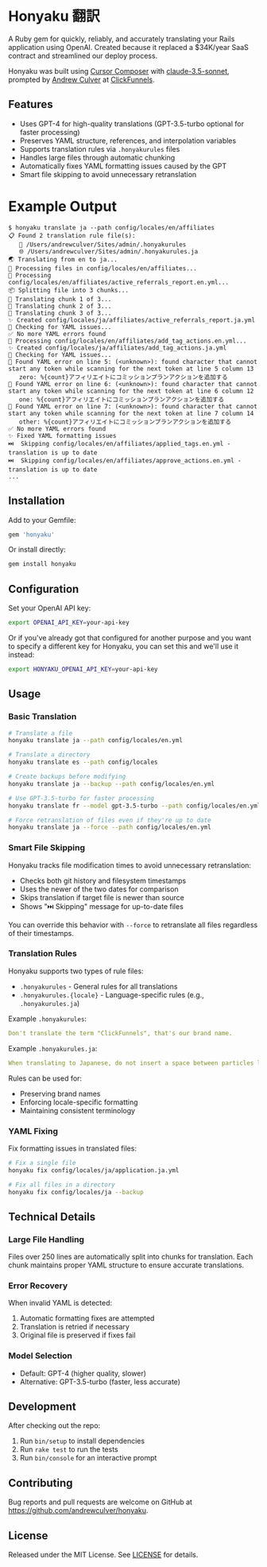 # Honyaku 翻訳

A Ruby gem for quickly, reliably, and accurately translating your Rails application using OpenAI. Created because it replaced a $34K/year SaaS contract and streamlined our deploy process.

Honyaku was built using [Cursor Composer](https://docs.cursor.com/composer) with [claude-3.5-sonnet](https://www.anthropic.com/news/claude-35-sonnet), prompted by [Andrew Culver](https://x.com/andrewculver) at [ClickFunnels](https://www.clickfunnels.com).

## Features

- Uses GPT-4 for high-quality translations (GPT-3.5-turbo optional for faster processing)
- Preserves YAML structure, references, and interpolation variables
- Supports translation rules via `.honyakurules` files
- Handles large files through automatic chunking
- Automatically fixes YAML formatting issues caused by the GPT
- Smart file skipping to avoid unnecessary retranslation

# Example Output

```
$ honyaku translate ja --path config/locales/en/affiliates             
📋 Found 2 translation rule file(s):
   📝 /Users/andrewculver/Sites/admin/.honyakurules
   🌐 /Users/andrewculver/Sites/admin/.honyakurules.ja
🌏 Translating from en to ja...
📂 Processing files in config/locales/en/affiliates...
📝 Processing config/locales/en/affiliates/active_referrals_report.en.yml...
📦 Splitting file into 3 chunks...
🔄 Translating chunk 1 of 3...
🔄 Translating chunk 2 of 3...
🔄 Translating chunk 3 of 3...
✨ Created config/locales/ja/affiliates/active_referrals_report.ja.yml
🔧 Checking for YAML issues...
✅ No more YAML errors found
📝 Processing config/locales/en/affiliates/add_tag_actions.en.yml...
✨ Created config/locales/ja/affiliates/add_tag_actions.ja.yml
🔧 Checking for YAML issues...
🔧 Found YAML error on line 5: (<unknown>): found character that cannot start any token while scanning for the next token at line 5 column 13
   zero: %{count}アフィリエイトにコミッションプランアクションを追加する
🔧 Found YAML error on line 6: (<unknown>): found character that cannot start any token while scanning for the next token at line 6 column 12
   one: %{count}アフィリエイトにコミッションプランアクションを追加する
🔧 Found YAML error on line 7: (<unknown>): found character that cannot start any token while scanning for the next token at line 7 column 14
   other: %{count}アフィリエイトにコミッションプランアクションを追加する
✅ No more YAML errors found
✨ Fixed YAML formatting issues
⏭️  Skipping config/locales/en/affiliates/applied_tags.en.yml - translation is up to date
⏭️  Skipping config/locales/en/affiliates/approve_actions.en.yml - translation is up to date
...
```

## Installation

Add to your Gemfile:
```ruby
gem 'honyaku'
```

Or install directly:
```bash
gem install honyaku
```

## Configuration

Set your OpenAI API key:
```bash
export OPENAI_API_KEY=your-api-key
```

Or if you've already got that configured for another purpose and you want to specify a different key for Honyaku, you can set this and we'll use it instead:
```bash
export HONYAKU_OPENAI_API_KEY=your-api-key
```

## Usage

### Basic Translation

```bash
# Translate a file
honyaku translate ja --path config/locales/en.yml

# Translate a directory
honyaku translate es --path config/locales

# Create backups before modifying
honyaku translate ja --backup --path config/locales/en.yml

# Use GPT-3.5-turbo for faster processing
honyaku translate fr --model gpt-3.5-turbo --path config/locales/en.yml

# Force retranslation of files even if they're up to date
honyaku translate ja --force --path config/locales/en.yml
```

### Smart File Skipping

Honyaku tracks file modification times to avoid unnecessary retranslation:

- Checks both git history and filesystem timestamps
- Uses the newer of the two dates for comparison
- Skips translation if target file is newer than source
- Shows "⏭️  Skipping" message for up-to-date files

You can override this behavior with `--force` to retranslate all files regardless of their timestamps.

### Translation Rules

Honyaku supports two types of rule files:
- `.honyakurules` - General rules for all translations
- `.honyakurules.{locale}` - Language-specific rules (e.g., `.honyakurules.ja`)

Example `.honyakurules`:
```yaml
Don't translate the term "ClickFunnels", that's our brand name.
```

Example `.honyakurules.ja`:
```yaml
When translating to Japanese, do not insert a space between particles like `%{site_name} に`... that should be `%{site_name}に`
```

Rules can be used for:
- Preserving brand names
- Enforcing locale-specific formatting
- Maintaining consistent terminology

### YAML Fixing

Fix formatting issues in translated files:
```bash
# Fix a single file
honyaku fix config/locales/ja/application.ja.yml

# Fix all files in a directory
honyaku fix config/locales/ja --backup
```

## Technical Details

### Large File Handling

Files over 250 lines are automatically split into chunks for translation. Each chunk maintains proper YAML structure to ensure accurate translations.

### Error Recovery

When invalid YAML is detected:
1. Automatic formatting fixes are attempted
2. Translation is retried if necessary
3. Original file is preserved if fixes fail

### Model Selection

- Default: GPT-4 (higher quality, slower)
- Alternative: GPT-3.5-turbo (faster, less accurate)

## Development

After checking out the repo:
1. Run `bin/setup` to install dependencies
2. Run `rake test` to run the tests
3. Run `bin/console` for an interactive prompt

## Contributing

Bug reports and pull requests are welcome on GitHub at https://github.com/andrewculver/honyaku.

## License

Released under the MIT License. See [LICENSE](LICENSE.txt) for details.
